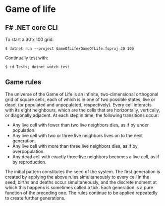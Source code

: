 # Game of life

## F# .NET core CLI
To start a 30 x 100 grid:

```
$ dotnet run --project GameOfLife/GameOfLife.fsproj 30 100
```

Continually test with:
```
$ cd Tests; dotnet watch test
```

## Game rules
The universe of the Game of Life is an infinite, two-dimensional orthogonal grid of square cells, each of which is in one of two possible states, live or dead, (or populated and unpopulated, respectively). Every cell interacts with its eight neighbours, which are the cells that are horizontally, vertically, or diagonally adjacent. At each step in time, the following transitions occur:

*    Any live cell with fewer than two live neighbors dies, as if by under population.
*    Any live cell with two or three live neighbors lives on to the next generation.
*    Any live cell with more than three live neighbors dies, as if by overpopulation.
*    Any dead cell with exactly three live neighbors becomes a live cell, as if by reproduction.

The initial pattern constitutes the seed of the system. The first generation is created by applying the above rules simultaneously to every cell in the seed; births and deaths occur simultaneously, and the discrete moment at which this happens is sometimes called a tick. Each generation is a pure function of the preceding one. The rules continue to be applied repeatedly to create further generations.
